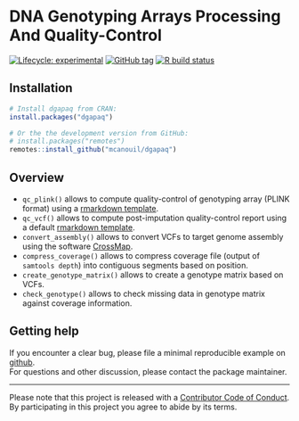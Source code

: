 
<!-- README.md is generated from README.Rmd. Please edit that file -->

# DNA Genotyping Arrays Processing And Quality-Control <!--<img src="man/figures/dgapaq.png" align="right" width="120" />-->

<!-- badges: start -->

[![Lifecycle:
experimental](https://img.shields.io/badge/lifecycle-experimental-orange.svg)](https://www.tidyverse.org/lifecycle/#experimental)
[![GitHub
tag](https://img.shields.io/github/tag/mcanouil/dgapaq.svg?label=latest%20tag&include_prereleases)](https://github.com/mcanouil/dgapaq)
[![R build
status](https://github.com/umr1283/dgapaq/workflows/R-CMD-check/badge.svg)](https://github.com/umr1283/dgapaq/actions)
<!-- badges: end -->

## Installation

``` r
# Install dgapaq from CRAN:
install.packages("dgapaq")

# Or the the development version from GitHub:
# install.packages("remotes")
remotes::install_github("mcanouil/dgapaq")
```

## Overview

  - `qc_plink()` allows to compute quality-control of genotyping array
    (PLINK format) using a [rmarkdown
    template](inst/rmarkdown/templates/qc_plink/skeleton/skeleton.Rmd).
  - `qc_vcf()` allows to compute post-imputation quality-control report
    using a default [rmarkdown
    template](inst/rmarkdown/templates/qc_vcf/skeleton/skeleton.Rmd).
  - `convert_assembly()` allows to convert VCFs to target genome
    assembly using the software
    [CrossMap](https://crossmap.readthedocs.io/en/latest/).
  - `compress_coverage()` allows to compress coverage file (output of
    `samtools depth`) into contiguous segments based on position.
  - `create_genotype_matrix()` allows to create a genotype matrix based on VCFs.
  - `check_genotype()` allows to check missing data in genotype matrix against coverage information.

## Getting help

If you encounter a clear bug, please file a minimal reproducible example
on [github](https://github.com/omicsr/dgapaq/issues).  
For questions and other discussion, please contact the package
maintainer.

-----

Please note that this project is released with a [Contributor Code of
Conduct](.github/CODE_OF_CONDUCT.md).  
By participating in this project you agree to abide by its terms.
